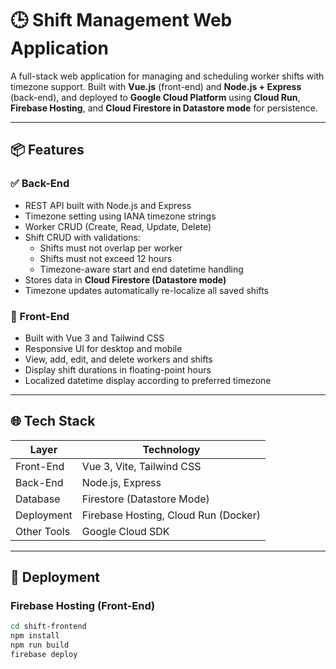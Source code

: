 # 🕒 Shift Management Web Application

A full-stack web application for managing and scheduling worker shifts with timezone support. Built with **Vue.js** (front-end) and **Node.js + Express** (back-end), and deployed to **Google Cloud Platform** using **Cloud Run**, **Firebase Hosting**, and **Cloud Firestore in Datastore mode** for persistence.

---

## 📦 Features

### ✅ Back-End
- REST API built with Node.js and Express
- Timezone setting using IANA timezone strings
- Worker CRUD (Create, Read, Update, Delete)
- Shift CRUD with validations:
  - Shifts must not overlap per worker
  - Shifts must not exceed 12 hours
  - Timezone-aware start and end datetime handling
- Stores data in **Cloud Firestore (Datastore mode)**
- Timezone updates automatically re-localize all saved shifts

### 🎨 Front-End
- Built with Vue 3 and Tailwind CSS
- Responsive UI for desktop and mobile
- View, add, edit, and delete workers and shifts
- Display shift durations in floating-point hours
- Localized datetime display according to preferred timezone

---

## 🌐 Tech Stack

| Layer        | Technology                           |
|--------------|------------------------------------- |
| Front-End     | Vue 3, Vite, Tailwind CSS           |
| Back-End      | Node.js, Express                    |
| Database      | Firestore (Datastore Mode)          |
| Deployment    | Firebase Hosting, Cloud Run (Docker)|
| Other Tools   | Google Cloud SDK                    |

---

## 🚀 Deployment

### Firebase Hosting (Front-End)

```bash
cd shift-frontend
npm install
npm run build
firebase deploy
